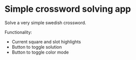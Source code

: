 # Simple crossword solving app

Solve a very simple swedish crossword.

Functionality:

* Current square and slot highlights
* Button to toggle solution 
* Button to toggle color mode
